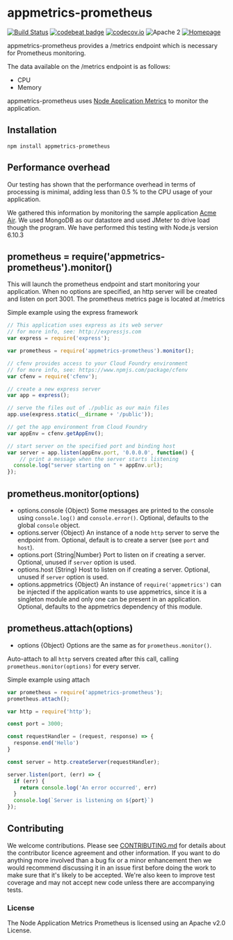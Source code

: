 # appmetrics-prometheus

[![Build Status](https://travis-ci.org/RuntimeTools/appmetrics-dash.svg?branch=master)](https://travis-ci.org/RuntimeTools/appmetrics-dash)
[![codebeat badge](https://codebeat.co/badges/52b7334d-70b0-4659-9acb-b080d6413906)](https://codebeat.co/projects/github-com-runtimetools-appmetrics-dash-master)
[![codecov.io](https://codecov.io/github/RuntimeTools/appmetrics-dash/coverage.svg?branch=master)](https://codecov.io/github/RuntimeTools/appmetrics-dash?branch=master)
![Apache 2](https://img.shields.io/badge/license-Apache2-blue.svg?style=flat)
[![Homepage](https://img.shields.io/badge/homepage-Node%20Application%20Metrics-blue.svg)](https://developer.ibm.com/node/monitoring-post-mortem/application-metrics-node-js/)

appmetrics-prometheus provides a /metrics endpoint which is necessary for Prometheus monitoring.

The data available on the /metrics endpoint is as follows:
* CPU
* Memory

appmetrics-prometheus uses [Node Application Metrics][1] to monitor the application.

## Installation

```console
npm install appmetrics-prometheus
```

## Performance overhead

Our testing has shown that the performance overhead in terms of processing is minimal, adding less than 0.5 % to the CPU usage of your application.

We gathered this information by monitoring the sample application [Acme Air][3]. We used MongoDB as our datastore and used JMeter to drive load though the program.  We have performed this testing with Node.js version 6.10.3

## prometheus = require('appmetrics-prometheus').monitor()

This will launch the prometheus endpoint and start monitoring your application. When
no options are specified, an http server will be created and listen on port 3001.
The prometheus metrics page is located at /metrics

Simple example using the express framework

```js
// This application uses express as its web server
// for more info, see: http://expressjs.com
var express = require('express');

var prometheus = require('appmetrics-prometheus').monitor();

// cfenv provides access to your Cloud Foundry environment
// for more info, see: https://www.npmjs.com/package/cfenv
var cfenv = require('cfenv');

// create a new express server
var app = express();

// serve the files out of ./public as our main files
app.use(express.static(__dirname + '/public'));

// get the app environment from Cloud Foundry
var appEnv = cfenv.getAppEnv();

// start server on the specified port and binding host
var server = app.listen(appEnv.port, '0.0.0.0', function() {
	// print a message when the server starts listening
  console.log("server starting on " + appEnv.url);
});
```

## prometheus.monitor(options)

* options.console {Object} Some messages are printed to the console using
  `console.log()` and `console.error()`. Optional, defaults to the global
  `console` object.
* options.server {Object} An instance of a node `http` server to serve the
  endpoint from. Optional, default is to create a server (see `port` and
  `host`).
* options.port {String|Number} Port to listen on if creating a server. Optional,
  unused if `server` option is used.
* options.host {String} Host to listen on if creating a server. Optional,
  unused if `server` option is used.
* options.appmetrics {Object} An instance of `require('appmetrics')` can be
  injected if the application wants to use appmetrics, since it is a singleton
  module and only one can be present in an application. Optional, defaults to
  the appmetrics dependency of this module.

## prometheus.attach(options)

* options {Object} Options are the same as for `prometheus.monitor()`.

Auto-attach to all `http` servers created after this call, calling `prometheus.monitor(options)` for every server.

Simple example using attach
```js
var prometheus = require('appmetrics-prometheus');
prometheus.attach();

var http = require('http');

const port = 3000;

const requestHandler = (request, response) => {  
  response.end('Hello')
}

const server = http.createServer(requestHandler);

server.listen(port, (err) => {  
  if (err) {
    return console.log('An error occurred', err)
  }
  console.log(`Server is listening on ${port}`)
});
```

## Contributing

We welcome contributions. Please see [CONTRIBUTING.md](CONTRIBUTING.md) for details about the contributor licence agreement and other information. If you want to do anything more involved than a bug fix or a minor enhancement then we would recommend discussing it in an issue first before doing the work to make sure that it's likely to be accepted. We're also keen to improve test coverage and may not accept new code unless there are accompanying tests.

### License
The Node Application Metrics Prometheus is licensed using an Apache v2.0 License.


[1]:https://developer.ibm.com/open/node-application-metrics/
[2]:https://www.npmjs.com/package/node-report/
[3]:https://github.com/acmeair/acmeair-nodejs/
